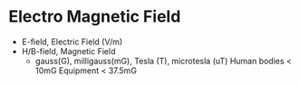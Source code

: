 # Electro Magnetic Field
- E-field, Electric Field (V/m)
- H/B-field, Magnetic Field
  - gauss(G), milligauss(mG), Tesla (T), microtesla (uT)
Human bodies < 10mG
Equipment < 37.5mG
